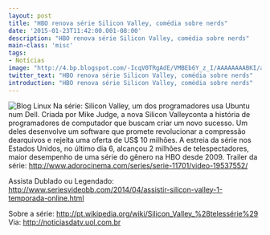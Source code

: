 ```yaml
---
layout: post
title: "HBO renova série Silicon Valley, comédia sobre nerds"
date: '2015-01-23T11:42:00.001-08:00'
description: "HBO renova série Silicon Valley, comédia sobre nerds"
main-class: 'misc'
tags:
- Notícias
image: "http://4.bp.blogspot.com/-IcqV0TRgAdE/VMBEb6Y_z_I/AAAAAAAABKI/aqHNdR2eX_0/s72-c/silicon%2Bvalley%2B400x250.jpg"
twitter_text: "HBO renova série Silicon Valley, comédia sobre nerds"
introduction: "HBO renova série Silicon Valley, comédia sobre nerds"
---
```

![Blog Linux](http://4.bp.blogspot.com/-IcqV0TRgAdE/VMBEb6Y_z_I/AAAAAAAABKI/aqHNdR2eX_0/s1600/silicon%2Bvalley%2B400x250.jpg "Blog Linux")
Na série: Silicon Valley, um dos programadores usa Ubuntu num Dell.
Criada por  Mike Judge, a nova Silicon Valleyconta a história de programadores de  computador que buscam criar um novo sucesso. Um deles desenvolve um  software que promete revolucionar a compressão dearquivos e rejeita uma  oferta de US$ 10 milhões.
 A estreia da série nos Estados Unidos,  no último dia 6, alcançou 2 milhões de telespectadores, maior desempenho  de uma série do gênero na HBO desde 2009.
Trailer da série:
 http://www.adorocinema.com/series/serie-11701/video-19537552/
 
 Assista Dublado ou Legendado:
 http://www.seriesvideobb.com/2014/04/assistir-silicon-valley-1-temporada-online.html
 
 Sobre a série:
 http://pt.wikipedia.org/wiki/Silicon_Valley_%28telessérie%29
Via: http://noticiasdatv.uol.com.br

